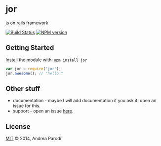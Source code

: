 # jor 

js on rails framework

[![Build Status](https://secure.travis-ci.org/parroit/jor.png?branch=master)](http://travis-ci.org/parroit/jor) [![NPM version](https://badge-me.herokuapp.com/api/npm/jor.png)](http://badges.enytc.com/for/npm/jor) 

## Getting Started
Install the module with: `npm install jor`

```javascript
var jor = require('jor');
jor.awesome(); // "hello "
```

## Other stuff

* documentation - maybe I will add documentation if you ask it. open an issue for this.
* support - open an issue [here](https://github.com/parroit/jor/issues).

## License
[MIT](http://opensource.org/licenses/MIT) © 2014, Andrea Parodi